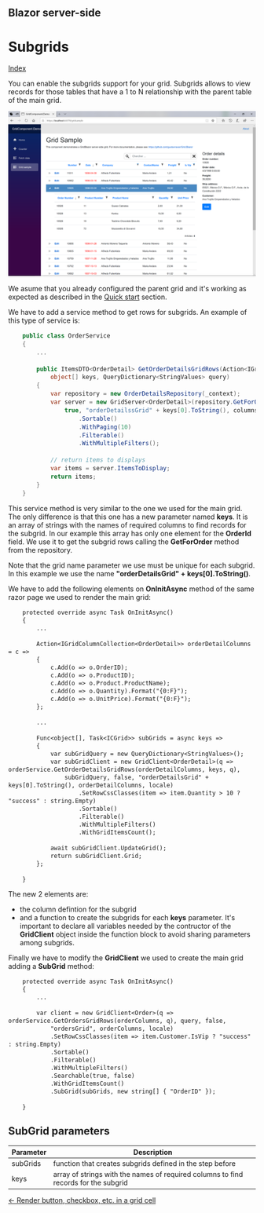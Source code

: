 ## Blazor server-side

# Subgrids

[Index](Documentation.md)

You can enable the subgrids support for your grid. Subgrids allows to view records for those tables that have a 1 to N relationship with the parent table of the main grid.

![](../images/Subgrids.png)

We asume that you already configured the parent grid and it's working as expected as described in the [Quick start](Quick_start.md) section.

We have to add a service method to get rows for subgrids. An example of this type of service is: 

```c#
    public class OrderService
    {
        ...

        public ItemsDTO<OrderDetail> GetOrderDetailsGridRows(Action<IGridColumnCollection<OrderDetail>> columns, 
            object[] keys, QueryDictionary<StringValues> query)
        {
            var repository = new OrderDetailsRepository(_context);
            var server = new GridServer<OrderDetail>(repository.GetForOrder((int)keys[0]), new QueryCollection(query),
                true, "orderDetailssGrid" + keys[0].ToString(), columns)
                    .Sortable()
                    .WithPaging(10)
                    .Filterable()
                    .WithMultipleFilters();

            // return items to displays
            var items = server.ItemsToDisplay;
            return items;
        }
    }
```

This service method is very similar to the one we used for the main grid. The only difference is that this one has a new parameter named **keys**.
It is an array of strings with the names of required columns to find records for the subgrid. 
In our example this array has only one element for the **OrderId** field.
We use it to get the subgrid rows calling the **GetForOrder** method from the repository.

Note that the grid name parameter we use must be unique for each subgrid. In this example we use the name **"orderDetailsGrid" + keys[0].ToString()**.


We have to add the following elements on **OnInitAsync** method of the same razor page we used to render the main grid:

```razor
    protected override async Task OnInitAsync()
    {
        ...
        
        Action<IGridColumnCollection<OrderDetail>> orderDetailColumns = c =>
        {
            c.Add(o => o.OrderID);
            c.Add(o => o.ProductID);
            c.Add(o => o.Product.ProductName);
            c.Add(o => o.Quantity).Format("{0:F}");
            c.Add(o => o.UnitPrice).Format("{0:F}");
        };

        ...

        Func<object[], Task<ICGrid>> subGrids = async keys =>
        {
            var subGridQuery = new QueryDictionary<StringValues>();
            var subGridClient = new GridClient<OrderDetail>(q => orderService.GetOrderDetailsGridRows(orderDetailColumns, keys, q), 
                subGridQuery, false, "orderDetailsGrid" + keys[0].ToString(), orderDetailColumns, locale)
                    .SetRowCssClasses(item => item.Quantity > 10 ? "success" : string.Empty)
                    .Sortable()
                    .Filterable()
                    .WithMultipleFilters()
                    .WithGridItemsCount();

            await subGridClient.UpdateGrid();
            return subGridClient.Grid;
        };

    }
```
The new 2 elements are:
- the column defintion for the subgrid 
- and a function to create the subgrids for each **keys** parameter. It's important to declare all variables needed by the contructor of the **GridClient** object inside the function block to avoid sharing parameters among subgrids. 

Finally we have to modify the **GridClient** we used to create the main grid adding a **SubGrid** method:

```razor
    protected override async Task OnInitAsync()
    {
        ...

        var client = new GridClient<Order>(q => orderService.GetOrdersGridRows(orderColumns, q), query, false,
            "ordersGrid", orderColumns, locale)
            .SetRowCssClasses(item => item.Customer.IsVip ? "success" : string.Empty)
            .Sortable()
            .Filterable()
            .WithMultipleFilters()
            .Searchable(true, false)
            .WithGridItemsCount()
            .SubGrid(subGrids, new string[] { "OrderID" });

    }
```

## SubGrid parameters

Parameter | Description
--------- | -----------
subGrids| function that creates subgrids defined in the step before
keys | array of strings with the names of required columns to find records for the subgrid

[<- Render button, checkbox, etc. in a grid cell](Render_button_checkbox_etc_in_a_grid_cell.md)